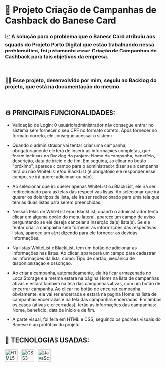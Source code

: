 # 🚀 Projeto Criação de Campanhas de Cashback do Banese Card 

### 📈 A solução para o problema que o Banese Card atribuiu aos squads do Projeto Porto Digital que estão trabalhando nessa problemática, foi justamente essa: Criação de Campanhas de Cashback para tais objetivos da empresa.
<br>

### 👨‍💻 Esse projeto, desenvolvido por mim, seguiu ao Backlog do projeto, que está na documentação do mesmo.
<br>

## ⚙️ PRINCIPAIS FUNCIONALIDADES:

- Validação de Login: O usuário/administrador não consegue entrar no sistema sem fornecer o seu CPF no formato correto. Após fornecer no formato correto, ele consegue acessar o sistema.

- Quando o administrador vai tentar criar uma campanha, obrigatoriamente ele terá de inserir as informações completas, que foram inclusas no Backlog do projeto: Nome da campanha, benefício, descrição, data de início e de fim. Em seguida, ao clicar no botão "próximo", aparece o campo para o administrador dizer se a campanha terá ou não WhiteList e/ou BlackList (é obrigatório ele responder esse campo, se irá querer adicionar ou não). 

- Ao selecionar que irá querer apenas WhiteList ou BlackList, ele irá ser redirecionado para as telas das respectivas listas. Ao selecionar que irá querer os dois tipos de lista, ele irá ser redirecionado para uma tela que tem as duas listas para serem preenchidas. 

- Nessas telas de WhiteList e/ou BlackList, quando o administrador tenta clicar em alguma opção do menu lateral, aparece um campo de aviso perguntando se ele deseja cancelar a inserção da(s) lista(s). Se ele tentar criar a campanha sem fornecer as informações das respectivas listas, aparece um alert dizendo para ele fornecer as devidas informações.

- Na listas WhiteList e BlackList, tem um botão de adicionar as informações nas listas. Ao clicar, aparecerá um campo para cadastrar as informações da lista, como: Tipo de cartão, mecânica de disponibilização e descrição.

- Ao criar a campanha, automaticamente, ela irá ficar armazenada no LocalStorage e a mesma estará na página Home na lista de campanhas ativas e estará também na tela das campanhas ativas, com um botão de encerrar campanha. Ao clicar no botão de encerrar campanha, obviamente, ela vai ser encerrada e estará na página Home na lista de campanhas encerradas e na tela das campanhas encerradas. Em ambos os casos (ativas e encerradas), terão as informações das campanhas: Nome, benefício, data de início e de fim.

- A parte visual, foi feita em HTML e CSS, seguindo os padrões visuais do Banese e ao protótipo do projeto.

## 🤖 TECNOLOGIAS USADAS:

<img 
    style='padding-right: 10px' width='40px' 
    title='HTML' 
    alt='HTML5' 
    align='left' 
    src="https://cdn.jsdelivr.net/gh/devicons/devicon@latest/icons/html5/html5-original.svg" />

<img 
    style='padding-right: 10px' width='40px' 
    title='CSS' 
    alt='CSS3' 
    align='left' 
    src="https://cdn.jsdelivr.net/gh/devicons/devicon@latest/icons/css3/css3-original.svg" />

<img 
    style='padding-right: 10px' width='40px' 
    title='JavaScript' 
    alt='JavaScript' 
    align='left' 
    src="https://cdn.jsdelivr.net/gh/devicons/devicon@latest/icons/javascript/javascript-original.svg" />
